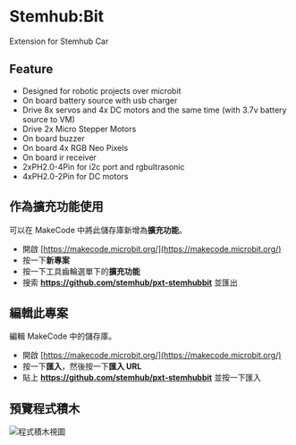 # Stemhub:Bit

Extension for Stemhub Car

## Feature

- Designed for robotic projects over microbit
- On board battery source with usb charger
- Drive 8x servos and 4x DC motors and the same time (with 3.7v battery source to VM)
- Drive 2x Micro Stepper Motors
- On board buzzer
- On board 4x RGB Neo Pixels
- On board ir receiver
- 2xPH2.0-4Pin for i2c port and rgbultrasonic
- 4xPH2.0-2Pin for DC motors

## 作為擴充功能使用

可以在 MakeCode 中將此儲存庫新增為**擴充功能**。

* 開啟 [https://makecode.microbit.org/](https://makecode.microbit.org/)
* 按一下**新專案**
* 按一下工具齒輪選單下的**擴充功能**
* 搜索 **https://github.com/stemhub/pxt-stemhubbit** 並匯出

## 編輯此專案

編輯 MakeCode 中的儲存庫。

* 開啟 [https://makecode.microbit.org/](https://makecode.microbit.org/)
* 按一下**匯入**，然後按一下**匯入 URL**
* 貼上 **https://github.com/stemhub/pxt-stemhubbit** 並按一下匯入

## 預覽程式積木

![程式積木視圖](https://github.com/stemhub/pxt-stemhubbit/img/blocks.png)
